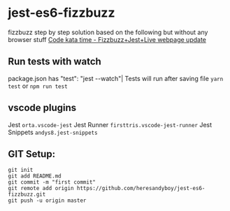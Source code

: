 # jest-es6-fizzbuzz

fizzbuzz step by step solution based on the following but without any browser stuff
[Code kata time - Fizzbuzz+Jest+Live webpage update](https://www.sitepoint.com/community/t/code-kata-time-fizzbuzz-jest-live-webpage-update/284930/5)

## Run tests with watch
package.json has "test": "jest --watch"|
Tests will run after saving file
```yarn test```
or
```npm run test```

## vscode plugins
Jest ```orta.vscode-jest```
Jest Runner ```firsttris.vscode-jest-runner```
Jest Snippets ```andys8.jest-snippets```


## GIT Setup:
```
git init
git add README.md
git commit -m "first commit"
git remote add origin https://github.com/heresandyboy/jest-es6-fizzbuzz.git
git push -u origin master
```